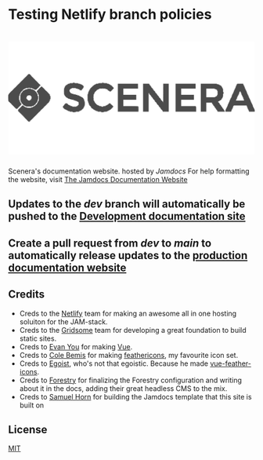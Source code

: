 # Testing Netlify branch policies #
# ![SceneraLogo](https://github.com/Scenerainc/Documentation-Website/blob/main/src/assets/img/logo-dark.svg)

Scenera's documentation website. hosted by *Jamdocs*
For help formatting the website, visit [The Jamdocs Documentation Website](https://jamdocs.netlify.app/)

## Updates to the *dev* branch will automatically be pushed to the [Development documentation site](https://dev-docs-scenera.netlify.app/)
## Create a pull request from *dev* to *main* to automatically release updates to the [production documentation website](https://docs.scenera.live/)


## Credits

* Creds to the [Netlify](https://www.netlify.com/) team for making an awesome all in one hosting soluiton for the JAM-stack.
* Creds to the [Gridsome](https://gridsome.org/) team for developing a great foundation to build static sites.
* Creds to [Evan You](https://twitter.com/youyuxi) for making [Vue](https://vuejs.org/).
* Creds to [Cole Bemis](https://twitter.com/colebemis) for making [feathericons](https://feathericons.com/), my favourite icon set.
* Creds to [Egoist](https://github.com/egoist), who's not that egoistic. Because he made [vue-feather-icons](https://github.com/egoist/vue-feather-icons).
* Creds to [Forestry](https://forestry.io/) for finalizing the Forestry configuration and writing about it in the docs, adding their great headless CMS to the mix.
* Creds to [Samuel Horn](https://github.com/samuelhorn/jamdocs) for building the Jamdocs template that this site is built on 

## License

[MIT](https://github.com/samuelhorn/jamdocs/blob/master/LICENSE)

